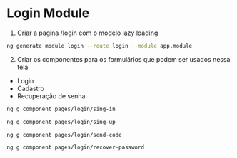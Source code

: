 # Login Module

1. Criar a pagina /login com o modelo lazy loading

```bash
ng generate module login --route login --module app.module
```

2. Criar os componentes para os formulários que podem ser usados nessa tela

- Login
- Cadastro
- Recuperação de senha

```bash
ng g component pages/login/sing-in
```
```bash
ng g component pages/login/sing-up
```
```bash
ng g component pages/login/send-code
```
```bash
ng g component pages/login/recover-password
```
